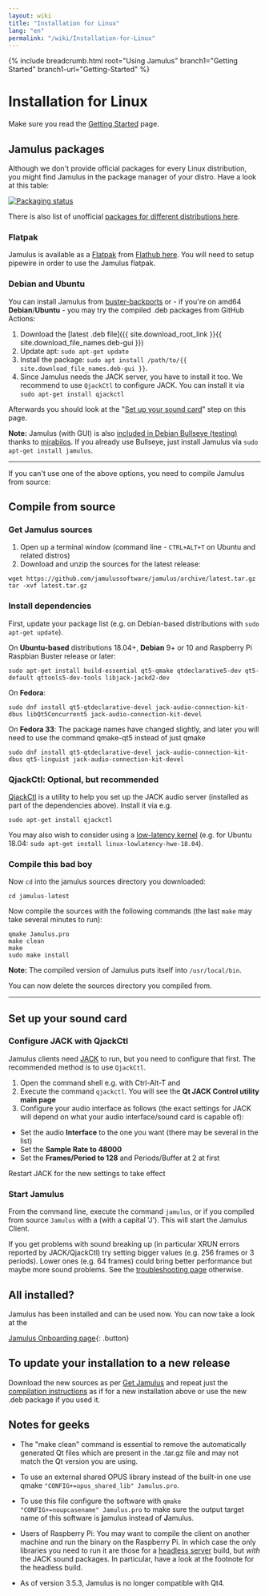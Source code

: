 ```yaml
---
layout: wiki
title: "Installation for Linux"
lang: "en"
permalink: "/wiki/Installation-for-Linux"
---
```


{% include breadcrumb.html root="Using Jamulus" branch1="Getting Started" branch1-url="Getting-Started" %}

# Installation for Linux
Make sure you read the [Getting Started](Getting-Started) page.

## Jamulus packages

Although we don't provide official packages for every Linux distribution, you might find Jamulus in the package manager of your distro. Have a look at this table:

[![Packaging status](https://repology.org/badge/vertical-allrepos/jamulus.svg)](https://repology.org/project/jamulus/versions)


There is also list of unofficial [packages for different distributions here](https://github.com/jamulussoftware/jamulus/discussions/914).

### Flatpak

Jamulus is available as a [Flatpak](https://flatpak.org/) from [Flathub here](https://flathub.org/apps/details/io.jamulus.Jamulus). You will need to setup pipewire in order to use the Jamulus flatpak.

### Debian and Ubuntu
You can install Jamulus from [buster-backports](https://packages.debian.org/de/buster-backports/jamulus) or - if you're on amd64 **Debian**/**Ubuntu** - you may try the compiled .deb packages from GitHub Actions:

1. Download the [latest .deb file]({{ site.download_root_link }}{{ site.download_file_names.deb-gui }})
1. Update apt: `sudo apt-get update`
1. Install the package: `sudo apt install /path/to/{{ site.download_file_names.deb-gui }}`.
1. Since Jamulus needs the JACK server, you have to install it too. We recommend to use `QjackCtl` to configure JACK. You can install it via `sudo apt-get install qjackctl`

Afterwards you should look at the "[Set up your sound card](#set-up-your-sound-card)" step on this page.

**Note:** Jamulus (with GUI) is also [included in Debian Bullseye (testing)](https://packages.debian.org/bullseye/jamulus) thanks to [mirabilos](https://github.com/mirabilos). If you already use Bullseye, just install Jamulus via `sudo apt-get install jamulus`.

---

If you can't use one of the above options, you need to compile Jamulus from source:

## Compile from source

### Get Jamulus sources

1. Open up a terminal window (command line - `CTRL+ALT+T` on Ubuntu and related distros)
1. Download and unzip the sources for the latest release:
```shell
wget https://github.com/jamulussoftware/jamulus/archive/latest.tar.gz
tar -xvf latest.tar.gz
```


### Install dependencies

First, update your package list (e.g. on Debian-based distributions with `sudo apt-get update`).

On **Ubuntu-based** distributions 18.04+, **Debian** 9+ or 10 and Raspberry Pi Raspbian Buster release or later:

```shell
sudo apt-get install build-essential qt5-qmake qtdeclarative5-dev qt5-default qttools5-dev-tools libjack-jackd2-dev
```

On **Fedora**:

```shell
sudo dnf install qt5-qtdeclarative-devel jack-audio-connection-kit-dbus libQt5Concurrent5 jack-audio-connection-kit-devel
```

On **Fedora 33**:
The package names have changed slightly, and later you will need to use the command qmake-qt5 instead of just qmake
```shell
sudo dnf install qt5-qtdeclarative-devel jack-audio-connection-kit-dbus qt5-linguist jack-audio-connection-kit-devel
```

### QjackCtl: Optional, but recommended

[QjackCtl](https://qjackctl.sourceforge.io) is a utility to help you set up the JACK audio server (installed as part of the dependencies above). Install it via e.g.

```shell
sudo apt-get install qjackctl
```

You may also wish to consider using a [low-latency kernel](https://help.ubuntu.com/community/UbuntuStudio/RealTimeKernel) (e.g. for Ubuntu 18.04: `sudo apt-get install linux-lowlatency-hwe-18.04`).

### Compile this bad boy

Now `cd` into the jamulus sources directory you downloaded:

```shell
cd jamulus-latest
```
Now compile the sources with the following commands (the last `make` may take several minutes to run):

```shell
qmake Jamulus.pro
make clean
make
sudo make install
```
**Note:** The compiled version of Jamulus puts itself into `/usr/local/bin`.

You can now delete the sources directory you compiled from.

---

## Set up your sound card

### Configure JACK with QjackCtl
Jamulus clients need [JACK](https://jackaudio.org/) to run, but you need to configure that first. The recommended method is to use `QjackCtl`.
1. Open the command shell e.g. with Ctrl-Alt-T and
1. Execute the command `qjackctl`. You will see the **Qt JACK Control utility main page**
2. Configure your audio interface as follows (the exact settings for JACK will depend on what your audio interface/sound card is capable of):

- Set the audio **Interface** to the one you want (there may be several in the list)
- Set the **Sample Rate to 48000**
- Set the **Frames/Period to 128** and Periods/Buffer at 2 at first

Restart JACK for the new settings to take effect

### Start Jamulus

From the command line, execute the command `jamulus`, or if you compiled from source `Jamulus` with a (with a capital 'J'). This will start the Jamulus Client.

If you get problems with sound breaking up (in particular XRUN errors reported by JACK/QjackCtl) try setting bigger values (e.g. 256 frames or 3 periods). Lower ones (e.g. 64 frames) could bring better performance but maybe more sound problems. See the [troubleshooting page](Client-Troubleshooting) otherwise.

## All installed?

Jamulus has been installed and can be used now. You can now take a look at the

[Jamulus Onboarding page](Onboarding){: .button}

## To update your installation to a new release

Download the new sources as per [Get Jamulus](Installation-for-Linux#get-jamulus-sources) and repeat just the [compilation instructions](Installation-for-Linux#compile-this-bad-boy) as if for a new installation above or use the new .deb package if you used it.

## Notes for geeks

* The "make clean" command is essential to remove the automatically generated Qt files which are present in the .tar.gz file and may not match the Qt version you are using.

* To use an external shared OPUS library instead of the built-in one use qmake `"CONFIG+=opus_shared_lib" Jamulus.pro`.

* To use this file configure the software with `qmake "CONFIG+=noupcasename" Jamulus.pro` to make sure the output target name of this software is **j**amulus instead of **J**amulus.

* Users of Raspberry Pi: You may want to compile the client on another machine and run the binary on the Raspberry Pi. In which case the only libraries you need to run it are those for a [headless server](Server-Linux#running-a-headless-server) build, but _with_ the JACK sound packages. In particular, have a look at the footnote for the headless build.

* As of version 3.5.3, Jamulus is no longer compatible with Qt4.
